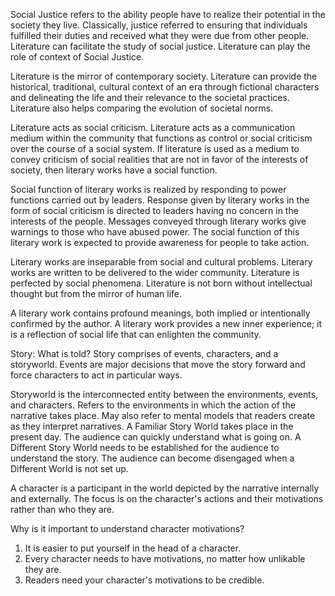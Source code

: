 Social Justice refers to the ability people have to realize their potential in the society they live.
Classically, justice referred to ensuring that individuals fulfilled their duties and received what they were due from other people.
Literature can facilitate the study of social justice. Literature can play the role of context of Social Justice.

Literature is the mirror of contemporary society.
Literature can provide the historical, traditional, cultural context of an era through fictional characters and delineating the life and their relevance to the societal practices.
Literature also helps comparing the evolution of societal norms.

Literature acts as social criticism.
Literature acts as a communication medium within the community that functions as control or social criticism over the course of a social system.
If literature is used as a medium to convey criticism of social realities that are not in favor of the interests of society, then literary works have a social function.

Social function of literary works is realized by responding to power functions carried out by leaders.
Response given by literary works in the form of social criticism is directed to leaders having no concern in the interests of the people.
Messages conveyed through literary works give warnings to those who have abused power.
The social function of this literary work is expected to provide awareness for people to take action.

Literary works are inseparable from social and cultural problems.
Literary works are written to be delivered to the wider community.
Literature is perfected by social phenomena.
Literature is not born without intellectual thought but from the mirror of human life.

A literary work contains profound meanings, both implied or intentionally confirmed by the author.
A literary work provides a new inner experience; it is a reflection of social life that can enlighten the community.


Story: What is told?
Story comprises of events, characters, and a storyworld.
Events are major decisions that move the story forward and force characters to act in particular ways.

Storyworld is the interconnected entity between the environments, events, and characters. Refers to the environments in which the action of the narrative takes place. May also refer to mental models that readers create as they interpret narratives.
A Familiar Story World takes place in the present day. The audience can quickly understand what is going on.
A Different Story World needs to be established for the audience to understand the story. The audience can become disengaged when a Different World is not set up.

A character is a participant in the world depicted by the narrative internally and externally.
The focus is on the character's actions and their motivations rather than who they are.

Why is it important to understand character motivations?
1. It is easier to put yourself in the head of a character.
2. Every character needs to have motivations, no matter how unlikable they are.
3. Readers need your character's motivations to be credible.